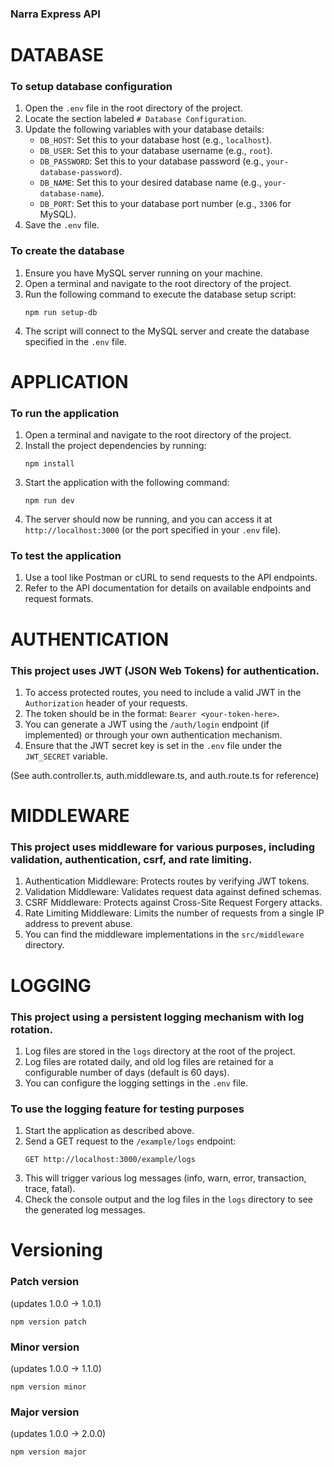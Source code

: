 ### Narra Express API

# DATABASE
### To setup database configuration
1. Open the `.env` file in the root directory of the project.
2. Locate the section labeled `# Database Configuration`.
3. Update the following variables with your database details:
   - `DB_HOST`: Set this to your database host (e.g., `localhost`).
   - `DB_USER`: Set this to your database username (e.g., `root`).
   - `DB_PASSWORD`: Set this to your database password (e.g., `your-database-password`).
   - `DB_NAME`: Set this to your desired database name (e.g., `your-database-name`).
   - `DB_PORT`: Set this to your database port number (e.g., `3306` for MySQL).
4. Save the `.env` file.

### To create the database
1. Ensure you have MySQL server running on your machine.
2. Open a terminal and navigate to the root directory of the project.
3. Run the following command to execute the database setup script:
   ```
   npm run setup-db
   ```
4. The script will connect to the MySQL server and create the database specified in the `.env` file.

# APPLICATION
### To run the application
1. Open a terminal and navigate to the root directory of the project.
2. Install the project dependencies by running:
   ```
   npm install
   ```
3. Start the application with the following command:
   ```
   npm run dev
   ```
4. The server should now be running, and you can access it at `http://localhost:3000` (or the port specified in your `.env` file).

### To test the application
1. Use a tool like Postman or cURL to send requests to the API endpoints.
2. Refer to the API documentation for details on available endpoints and request formats.

# AUTHENTICATION
### This project uses JWT (JSON Web Tokens) for authentication.
1. To access protected routes, you need to include a valid JWT in the `Authorization` header of your requests.
2. The token should be in the format: `Bearer <your-token-here>`.
3. You can generate a JWT using the `/auth/login` endpoint (if implemented) or through your own authentication mechanism.
4. Ensure that the JWT secret key is set in the `.env` file under the `JWT_SECRET` variable.

(See auth.controller.ts, auth.middleware.ts, and auth.route.ts for reference)

# MIDDLEWARE
### This project uses middleware for various purposes, including validation, authentication, csrf, and rate limiting.
1. Authentication Middleware: Protects routes by verifying JWT tokens.
2. Validation Middleware: Validates request data against defined schemas.
3. CSRF Middleware: Protects against Cross-Site Request Forgery attacks.
4. Rate Limiting Middleware: Limits the number of requests from a single IP address to prevent abuse.
5. You can find the middleware implementations in the `src/middleware` directory.

# LOGGING
### This project using a persistent logging mechanism with log rotation.
1. Log files are stored in the `logs` directory at the root of the project.
2. Log files are rotated daily, and old log files are retained for a configurable number of days (default is 60 days).
3. You can configure the logging settings in the `.env` file.

### To use the logging feature for testing purposes
1. Start the application as described above.
2. Send a GET request to the `/example/logs` endpoint:
   ```
   GET http://localhost:3000/example/logs
   ```
3. This will trigger various log messages (info, warn, error, transaction, trace, fatal).
4. Check the console output and the log files in the `logs` directory to see the generated log messages.


# Versioning
### Patch version
(updates 1.0.0 → 1.0.1)
```
npm version patch
```

### Minor version
(updates 1.0.0 → 1.1.0)
```
npm version minor
```

### Major version
(updates 1.0.0 → 2.0.0)
```
npm version major
```